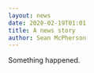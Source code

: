 ```yaml
---
layout: news
date: 2020-02-19T01:01
title: A news story
author: Sean McPherson
---
```


Something happened.